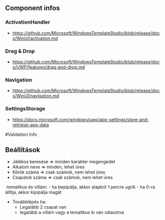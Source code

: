 ﻿## Component infos
### ActivationHandler
-	https://github.com/Microsoft/WindowsTemplateStudio/blob/release/docs/WinUI/activation.md
### Drag & Drop
-	https://github.com/Microsoft/WindowsTemplateStudio/blob/release/docs/UWP/features/drag-and-drop.md
### Navigation
-	https://github.com/Microsoft/WindowsTemplateStudio/blob/release/docs/WinUI/navigation.md
### SettingsStorage
-	https://docs.microsoft.com/windows/uwp/app-settings/store-and-retrieve-app-data

#Validation Info

## Beállítások

- Játékos keresése => minden karakter megengedet
- Alkalom neve => minden, lehet üres
- Körök száma => csak számok, nem lehet üres
- Csapatok száma => csak számok, nem lehet üres

-tematikus és villám:
	- ha bepipálja, akkor alapból 1 percre ugrik
	- ha 0-ra állítja, akkor kipipálja magát

- Továbblépés ha:
	- Legalább 2 csapat van
	- legalább a villám vagy a tematikus ki van választva